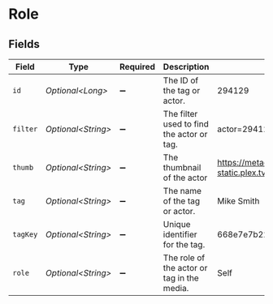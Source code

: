# Role


## Fields

| Field                                                                         | Type                                                                          | Required                                                                      | Description                                                                   | Example                                                                       |
| ----------------------------------------------------------------------------- | ----------------------------------------------------------------------------- | ----------------------------------------------------------------------------- | ----------------------------------------------------------------------------- | ----------------------------------------------------------------------------- |
| `id`                                                                          | *Optional\<Long>*                                                             | :heavy_minus_sign:                                                            | The ID of the tag or actor.                                                   | 294129                                                                        |
| `filter`                                                                      | *Optional\<String>*                                                           | :heavy_minus_sign:                                                            | The filter used to find the actor or tag.                                     | actor=294129                                                                  |
| `thumb`                                                                       | *Optional\<String>*                                                           | :heavy_minus_sign:                                                            | The thumbnail of the actor                                                    | https://metadata-static.plex.tv/2/people/27b85844536c39f3f9ac943aaad46608.jpg |
| `tag`                                                                         | *Optional\<String>*                                                           | :heavy_minus_sign:                                                            | The name of the tag or actor.                                                 | Mike Smith                                                                    |
| `tagKey`                                                                      | *Optional\<String>*                                                           | :heavy_minus_sign:                                                            | Unique identifier for the tag.                                                | 668e7e7b22bcad9064350c91                                                      |
| `role`                                                                        | *Optional\<String>*                                                           | :heavy_minus_sign:                                                            | The role of the actor or tag in the media.                                    | Self                                                                          |